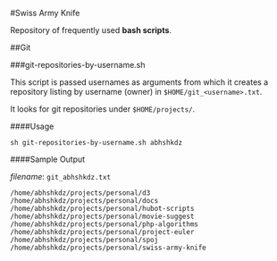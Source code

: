 #Swiss Army Knife

Repository of frequently used **bash scripts**.

##Git

###git-repositories-by-username.sh

This script is passed usernames as arguments from which it creates a repository listing by username (owner) in `$HOME/git_<username>.txt`.

It looks for git repositories under `$HOME/projects/`.

####Usage

	sh git-repositories-by-username.sh abhshkdz

####Sample Output

*filename*: `git_abhshkdz.txt`

	/home/abhshkdz/projects/personal/d3
	/home/abhshkdz/projects/personal/docs
	/home/abhshkdz/projects/personal/hubot-scripts
	/home/abhshkdz/projects/personal/movie-suggest
	/home/abhshkdz/projects/personal/php-algorithms
	/home/abhshkdz/projects/personal/project-euler
	/home/abhshkdz/projects/personal/spoj
	/home/abhshkdz/projects/personal/swiss-army-knife
